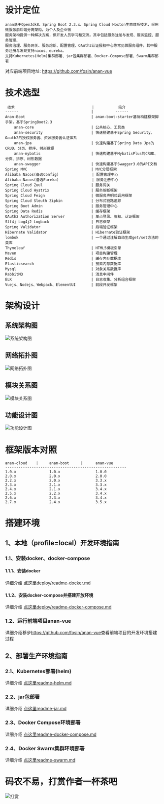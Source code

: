 # 设计定位

    anan基于OpenJdk8、Spring Boot 2.3.x、Spring Cloud Hoxton生态体系技术，采用微服务前后端分离架构，为个人及企业微
    服务架构提供一种解决方案，供开发人员学习和交流。其中包括服务注册与发现、服务监控、服务管理、
    服务治理、服务网关、服务熔断、配置管理、OAuth2认证授权中心等常见微服务组件。其中服务注册与发现支持nacos、eureka。
    支持Kubernetes(Helm)集群部署、jar包集群部署、Docker-Compose部署、Swarm集群部署

对应前端项目地址: <https://github.com/fosin/anan-vue>

# 技术选型

     技术                                   |           简介 
    ------                                 |          ------
    Anan-Boot                              | anan-boot-starter基础构建框架脚手架，基于SpringBoot2.3
        anan-core                          | 公共核心、工具类
        anan-security                      | 快速搭建基于Spring Security、Oauth2的授权服务器、资源服务器认证体系
        anan-jpa                           | 快速构建基于Spring Data Jpa的CRUD、分页、排序、树形数据
        anan-mybatis                       | 快速构建基于MybatisPlus的CRUD、分页、排序、树形数据
        anan-swagger                       | 快速构建基于Swagger3.0的API文档
    Spring MVC                             | MVC分层框架 
    Alibaba Nacos(备选Config)               | 配置管理中心 
    Alibaba Nacos(备选Eureka)               | 服务注册中心 
    Spring Cloud Zuul                      | 服务网关 
    Spring Cloud Hystrix                   | 服务熔断框架 
    Spring Cloud Feign                     | 微服务声明式调用框架 
    Spring Cloud Sleuth Zipkin             | 分布式链路追踪
    Spring Boot Admin                      | 服务管理中心 
    Spring Data Redis                      | 缓存框架 
    OAuth2 Authorization Server            | 单点登录、鉴权、认证框架
    Slf4j Log4j2 Logback                   | 日志框架
    Spring Validator                       | 后端验证框架 
    Hibernate Validator                    | Hibernate验证框架 
    lombok                                 | 一个通过注解自动生成get/set方法的类库 
    Thymeleaf                              | HTML5模板引擎  
    Maven                                  | 项目构建管理  
    Redis                                  | 缓存内存数据库 
    Elasticsearch                          | 搜索内存数据库 
    Mysql                                  | 对象关系数据库 
    RabbitMQ                               | 消息中间件
    ELK                                    | 日志收集、分析组合框架
    Vuejs、Nodejs、Webpack、ElementUI       | 前段开发框架

# 架构设计

## 系统架构图
![系统架构图](./docs/image/技术架构图.png)

## 网络拓扑图
![网络拓扑图](./docs/image/网络拓扑图.png)

## 模块关系图
![模块关系图](./docs/image/模块关系图.png)

## 功能设计图
![功能设计图](./docs/image/功能设计图.png)

# 框架版本对照

    anan-cloud    |     anan-boot     |      anan-vue
    -------------------------------------------------------
    1.0.x               1.0.x                1.0.0         
    2.0.x               2.0.x                2.0.0         
    2.2.x               2.0.x                3.3.x
    2.3.x               2.1.x                3.3.x
    2.4.x               2.1.x                3.4.x
    2.5.x               2.2.x                3.4.x
    2.6.x               2.3.x                3.4.x
    2.7.x               2.4.x                3.5.x

# 搭建环境

## 1、本地（profile=local）开发环境指南

### 1.1、安装docker、docker-compose

#### 1.1.1、安装docker

详细介绍 [点这里deploy/readme-docker.md](deploy/readme-docker.md)

#### 1.1.2、安装docker-compose并搭建开放环境

详细介绍 [点这里deploy/readme-docker-compose.md](deploy/readme-docker-compose.md)

### 1.2、运行前端项目anan-vue

详细介绍移步<https://github.com/fosin/anan-vue>查看前端项目的开发环境搭建过程

## 2、部署生产环境指南

### 2.1、Kubernetes部署(helm)

详细介绍 [点这里readme-helm.md](deploy/helm/readme-helm.md)

### 2.2、jar包部署

详细介绍 [点这里readme-jar.md](deploy/jar/readme-jar.md)

### 2.3、Docker Compose环境部署

详细介绍 [点这里readme-docker-compose.md](deploy/readme-docker-compose.md)

### 2.4、Docker Swarm集群环境部署

详细介绍 [点这里readme-swarm.md](deploy/swarm/readme-swarm.md) 
   
# 码农不易，打赏作者一杯茶吧
![打赏](https://upload.jianshu.io/users/qrcodes/22247790/%E5%BE%AE%E4%BF%A1%E5%92%8C%E6%94%AF%E4%BB%98%E5%AE%9D.jpg)
